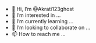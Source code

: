 - 👋 Hi, I’m @Akrati123ghost
- 👀 I’m interested in ...
- 🌱 I’m currently learning ...
- 💞️ I’m looking to collaborate on ...
- 📫 How to reach me ...

<!---
Akrati123ghost/Akrati123ghost is a ✨ special ✨ repository because its `README.md` (this file) appears on your GitHub profile.
You can click the Preview link to take a look at your changes.
--->
